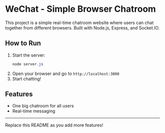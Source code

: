 # WeChat - Simple Browser Chatroom

This project is a simple real-time chatroom website where users can chat together from different browsers. Built with Node.js, Express, and Socket.IO.

## How to Run

1. Start the server:
   ```powershell
   node server.js
   ```
2. Open your browser and go to `http://localhost:3000`
3. Start chatting!

## Features
- One big chatroom for all users
- Real-time messaging

---

Replace this README as you add more features!
